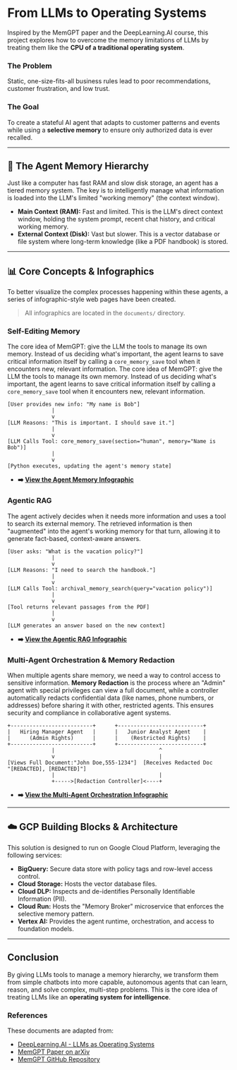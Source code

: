 # From LLMs to Operating Systems

Inspired by the MemGPT paper and the DeepLearning.AI course, this project explores how to overcome the memory limitations of LLMs by treating them like the **CPU of a traditional operating system**.

### The Problem

Static, one-size-fits-all business rules lead to poor recommendations, customer frustration, and low trust.

### The Goal

To create a stateful AI agent that adapts to customer patterns and events while using a **selective memory** to ensure only authorized data is ever recalled.

---

## 🧠 The Agent Memory Hierarchy

Just like a computer has fast RAM and slow disk storage, an agent has a tiered memory system. The key is to intelligently manage what information is loaded into the LLM's limited "working memory" (the context window).

* **Main Context (RAM):** Fast and limited. This is the LLM's direct context window, holding the system prompt, recent chat history, and critical working memory.
* **External Context (Disk):** Vast but slower. This is a vector database or file system where long-term knowledge (like a PDF handbook) is stored.

---

## 📊 Core Concepts & Infographics

To better visualize the complex processes happening within these agents, a series of infographic-style web pages have been created.

> All infographics are located in the `documents/` directory.

### **Self-Editing Memory**

The core idea of MemGPT: give the LLM the tools to manage its own memory. Instead of us deciding what's important, the agent learns to save critical information itself by calling a `core_memory_save` tool when it encounters new, relevant information.
The core idea of MemGPT: give the LLM the tools to manage its own memory. Instead of us deciding what's important, the agent learns to save critical information itself by calling a `core_memory_save` tool when it encounters new, relevant information.

```plaintext
[User provides new info: "My name is Bob"]
              |
              v
[LLM Reasons: "This is important. I should save it."]
              |
              v
[LLM Calls Tool: core_memory_save(section="human", memory="Name is Bob")]
              |
              v
[Python executes, updating the agent's memory state]
```



* **➡️ [View the Agent Memory Infographic](https://www.google.com/search?q=./documents/3-memory.html)**

### **Agentic RAG**

The agent actively decides when it needs more information and uses a tool to search its external memory. The retrieved information is then "augmented" into the agent's working memory for that turn, allowing it to generate fact-based, context-aware answers.
```
[User asks: "What is the vacation policy?"]
              |
              v
[LLM Reasons: "I need to search the handbook."]
              |
              v
[LLM Calls Tool: archival_memory_search(query="vacation policy")]
              |
              v
[Tool returns relevant passages from the PDF]
              |
              v
[LLM generates an answer based on the new context]
```


* **➡️ [View the Agentic RAG Infographic](https://www.google.com/search?q=./documents/4-agentic-RAG-memory.html)**

### **Multi-Agent Orchestration & Memory Redaction**

When multiple agents share memory, we need a way to control access to sensitive information. **Memory Redaction** is the process where an "Admin" agent with special privileges can view a full document, while a controller automatically redacts confidential data (like names, phone numbers, or addresses) before sharing it with other, restricted agents. This ensures security and compliance in collaborative agent systems.

```
+--------------------------+      +---------------------------+
|   Hiring Manager Agent   |      |   Junior Analyst Agent    |
|      (Admin Rights)      |      |    (Restricted Rights)    |
+--------------------------+      +---------------------------+
              |                                 ^
              v                                 |
[Views Full Document:"John Doe,555-1234"]  [Receives Redacted Doc                                        
"[REDACTED], [REDACTED]"]
              |                                 |
              +----->[Redaction Controller]<----+
```              

* **➡️ [View the Multi-Agent Orchestration Infographic](https://www.google.com/search?q=./documents/5-Orchestrating_agents.html)**

---

## ☁️ GCP Building Blocks & Architecture

This solution is designed to run on Google Cloud Platform, leveraging the following services:

* **BigQuery:** Secure data store with policy tags and row-level access control.
* **Cloud Storage:** Hosts the vector database files.
* **Cloud DLP:** Inspects and de-identifies Personally Identifiable Information (PII).
* **Cloud Run:** Hosts the "Memory Broker" microservice that enforces the selective memory pattern.
* **Vertex AI:** Provides the agent runtime, orchestration, and access to foundation models.

---

## Conclusion

By giving LLMs tools to manage a memory hierarchy, we transform them from simple chatbots into more capable, autonomous agents that can learn, reason, and solve complex, multi-step problems. This is the core idea of treating LLMs like an **operating system for intelligence**.

### References

These documents are adapted from:

* [DeepLearning.AI - LLMs as Operating Systems](https://learn.deeplearning.ai/courses/llms-as-operating-systems-agent-memory/lesson/nfkqk/introduction)
* [MemGPT Paper on arXiv](https://arxiv.org/pdf/2310.08560)
* [MemGPT GitHub Repository](https://github.com/madebywild/MemGPT)